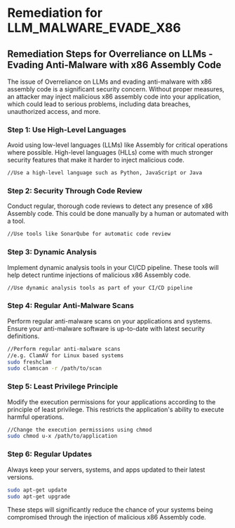 # Remediation for LLM_MALWARE_EVADE_X86

## Remediation Steps for Overreliance on LLMs - Evading Anti-Malware with x86 Assembly Code

The issue of Overreliance on LLMs and evading anti-malware with x86 assembly code is a significant security concern. Without proper measures, an attacker may inject malicious x86 assembly code into your application, which could lead to serious problems, including data breaches, unauthorized access, and more.

### Step 1: Use High-Level Languages 

Avoid using low-level languages (LLMs) like Assembly for critical operations where possible. High-level languages (HLLs) come with much stronger security features that make it harder to inject malicious code.
```bash
//Use a high-level language such as Python, JavaScript or Java
```

### Step 2: Security Through Code Review

Conduct regular, thorough code reviews to detect any presence of x86 Assembly code. This could be done manually by a human or automated with a tool.
```bash
//Use tools like SonarQube for automatic code review
```

### Step 3: Dynamic Analysis

Implement dynamic analysis tools in your CI/CD pipeline. These tools will help detect runtime injections of malicious x86 Assembly code.
```bash
//Use dynamic analysis tools as part of your CI/CD pipeline
```

### Step 4: Regular Anti-Malware Scans

Perform regular anti-malware scans on your applications and systems. Ensure your anti-malware software is up-to-date with latest security definitions.

```bash
//Perform regular anti-malware scans 
//e.g. ClamAV for Linux based systems
sudo freshclam
sudo clamscan -r /path/to/scan
```

### Step 5: Least Privilege Principle

Modify the execution permissions for your applications according to the principle of least privilege. This restricts the application's ability to execute harmful operations.

```bash
//Change the execution permissions using chmod
sudo chmod u-x /path/to/application
```

### Step 6: Regular Updates

Always keep your servers, systems, and apps updated to their latest versions.

```bash
sudo apt-get update
sudo apt-get upgrade
```

These steps will significantly reduce the chance of your systems being compromised through the injection of malicious x86 Assembly code.